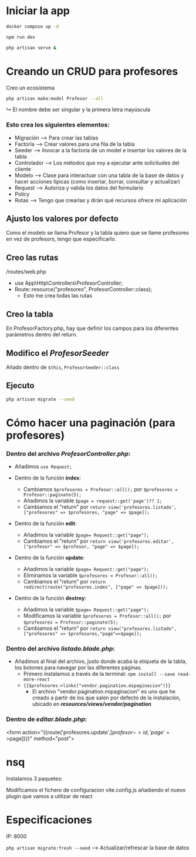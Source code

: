 # Iniciar la app
```bash
docker compose up -d
```
```bash
npm run dev
```
```bash
php artisan serve &
```

# Creando un CRUD para profesores <!-- (migración) -->
Creo un ecosistema
```bash
php artisan make:model Profesor --all
```
↳ El nombre debe ser singular y la primera letra mayúscula

### Esto crea los siguientes elementos:
* Migración ⟶ Para crear las tablas
* Factoría ⟶ Crear valores para una fila de la tabla
* Seeder ⟶ Invocar a la factoría de un model e insertar los valores de la tabla
* Controlador ⟶ Los métodos que voy a ejecutar ante solicitudes del cliente
* Modelo ⟶ Clase para interactuar con una tabla de la base de datos y hacer acciones típicas (como insertar, borrar, consultar y actualizar)
* Request ⟶ Autoriza y valida los datos del formulario
* Policy
* Rutas ⟶ Tengo que crearlas y dirán qué recursos ofrece mi aplicación

## Ajusto los valores por defecto
Como el modelo se llama Profesor y la tabla quiero que se llame profesores en vez de profesors, tengo que especificarlo.

## Creo las rutas
/routes/web.php 
* use App\Http\Controllers\ProfesorController;
* Route::resource("profesores", ProfesorController::class);
  * Esto me crea todas las rutas

## Creo la tabla
En ProfesorFactory.php, hay que definir los campos para los diferentes parámetros dentro del return.

## Modifico el *ProfesorSeeder*
Añado dentro de `$this`, `ProfesorSeeder::class`

## Ejecuto 
```bash
php artisan migrate --seed
```

# Cómo hacer una paginación (para profesores)

### Dentro del archivo *ProfesorController.php*:
* Añadimos `use Request;`

* Dentro de la función **index**: 
  * Cambiamos `$profesores = Profesor::all();` por `$profesores = Profesor::paginate(5);`
  * Añadimos la variable `$page = request::get('page')?? 1;`
  * Cambiamos el "return" por `return view('profesores.listado', ["profesores" => $profesores, "page" => $page]);`

* Dentro de la función **edit**:
  * Añadimos la variable `$page= Request::get("page");`
  * Cambiamos el "return" por `return view('profesores.editar', ["profesor" => $profesor, "page" => $page]);`

* Dentro de la función **update**:
  * Añadimos la variable `$page= Request::get("page");`
  * Eliminamos la variable `$profesores = Profesor::all();`
  * Cambiamos el "return" por `return redirect(route("profesores.index", ["page" => $page]));`

* Dentro de la función **destroy**:
  * Añadimos la variable `$page= Request::get("page");`
  * Modificamos la variable `$profesores = Profesor::all();` por `$profesores = Profesor::paginate(5);`
  * Cambiamos el "return" por `return view("profesores.listado", ["profesores" => $profesores,"page"=>$page]);`

### Dentro del archivo *listado.blade.php*:
* Añadimos al final del archivo, justo donde acaba la etiqueta de la tabla, los botones para navegar por las diferentes páginas. 
  * Primero instalamos a través de la terminal: `npm install --save read-more-react`
  * `{{$profesores->links("vendor.pagination.mipaginacion")}}`
    * El archivo "vendor.pagination.mipaginacion" es uno que he creado a partir de los que salen por defecto de la instalación, ubicado en _**resources/views/vendor/pagination**_

### Dentro de *editar.blade.php*:
\<form action="{{route('profesores.update',[$profesor->id,'page'=>$page])}}" method="post">

# nsq
Instalamos 3 paquetes: 


Modificamos el fichero de configuracion vite.config.js añadiendo el nuevo plugin que vamos a utilizar de react
# Especificaciones
IP: 8000

`php artisan migrate:fresh --seed`  ⟶ Actualizar/refrescar la base de datos